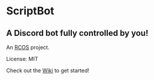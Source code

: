 # ScriptBot
## A Discord bot fully controlled by you!

An [RCOS](https://rcos.io/) project.

License: MIT

Check out the [Wiki](https://github.com/ariddl/scriptbot/wiki) to get started!
